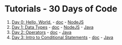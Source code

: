 # Tutorials - 30 Days of Code

1. [Day 0: Hello, World.](https://www.hackerrank.com/challenges/30-hello-world) - [doc](day-0-hello-world/day-0-hello-world.md) - [NodeJS](day-0-hello-world/nodejs/30-hello-world.js)
2. [Day 1: Data Types](https://www.hackerrank.com/challenges/30-data-types) - [doc](day-1-data-types/day-1-data-types.md) - [NodeJS](day-1-data-types/nodejs/30-data-types.js) - [Java](day-1-data-types/java/src/com/pktippa/DataTypes.java)
3. [Day 2: Operators](https://www.hackerrank.com/challenges/30-operators) - [doc](day-2-operators/day-2-operators.md) - [Java](day-2-operators/java/src/com/pktippa/Operators.java)
4. [Day 3: Intro to Conditional Statements](https://www.hackerrank.com/challenges/30-conditional-statements) - [doc](day-3-conditional-statements/day-3-conditional-statements.md) - [Java](day-3-conditional-statements/java/src/com/pktippa/ConditionalStatements.java)